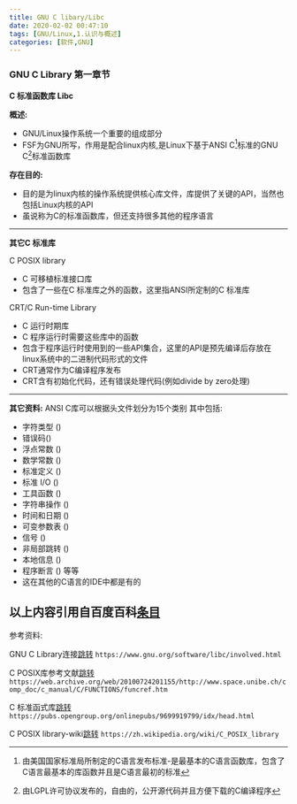 ```yaml
---
title: GNU C libary/Libc
date: 2020-02-02 00:47:10
tags: [GNU/Linux,1.认识与概述]
categories: [软件,GNU]
---
```


### GNU C Library 第一章节

**C 标准函数库 Libc**

**概述:**
* GNU/Linux操作系统一个重要的组成部分
* FSF为GNU所写，作用是配合linux内核,是Linux下基于ANSI C[^1]标准的GNU C[^2]标准函数库
[^1]: 由美国国家标准局所制定的C语言发布标准-是最基本的C语言函数库，包含了C语言最基本的库函数并且是C语言最初的标准
[^2]: 由LGPL许可协议发布的，自由的，公开源代码并且方便下载的C编译程序

**存在目的:**
* 目的是为linux内核的操作系统提供核心库文件，库提供了关键的API，当然也包括Linux内核的API
* 虽说称为C的标准函数库，但还支持很多其他的程序语言
---

**其它C 标准库**

C POSIX library
* C 可移植标准接口库
* 包含了一些在C 标准库之外的函数，这里指ANSI所定制的C 标准库

CRT/C Run-time Library
* C 运行时期库
* C 程序运行时需要这些库中的函数
* 包含于程序运行时使用到的一些API集合，这里的API是预先编译后存放在linux系统中的二进制代码形式的文件
* CRT通常作为C编译程序发布
* CRT含有初始化代码，还有错误处理代码(例如divide by zero处理)
---

**其它资料:**
ANSI C库可以根据头文件划分为15个类别
其中包括:
* 字符类型 ()
* 错误码()
* 浮点常数 ()
* 数学常数 ()
* 标准定义 ()
* 标准 I/O ()
* 工具函数 ()
* 字符串操作 ()
* 时间和日期 ()
* 可变参数表 ()
* 信号 ()
* 非局部跳转 ()
* 本地信息 ()
* 程序断言 () 等等
* 这在其他的C语言的IDE中都是有的

以上内容引用自百度百科[条目](https://baike.baidu.com/item/libc)
---

参考资料:

GNU C Library连接[跳转](https://www.gnu.org/software/libc/involved.html)
`https://www.gnu.org/software/libc/involved.html`

C POSIX库参考文献[跳转](https://web.archive.org/web/20100724201155/http://www.space.unibe.ch/comp_doc/c_manual/C/FUNCTIONS/funcref.htm)
`https://web.archive.org/web/20100724201155/http://www.space.unibe.ch/comp_doc/c_manual/C/FUNCTIONS/funcref.htm`

C 标准函式库[跳转](https://pubs.opengroup.org/onlinepubs/9699919799/idx/head.html)
`https://pubs.opengroup.org/onlinepubs/9699919799/idx/head.html`

C POSIX library-wiki[跳转](https://zh.wikipedia.org/wiki/C_POSIX_library)
`https://zh.wikipedia.org/wiki/C_POSIX_library`










